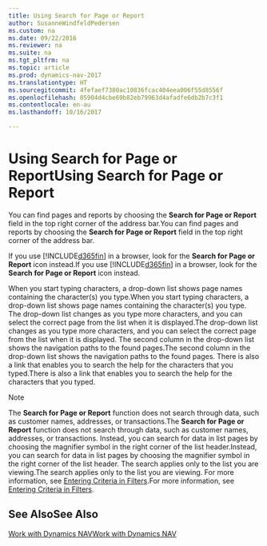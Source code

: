 ```yaml
---
title: Using Search for Page or Report
author: SusanneWindfeldPedersen
ms.custom: na
ms.date: 09/22/2016
ms.reviewer: na
ms.suite: na
ms.tgt_pltfrm: na
ms.topic: article
ms.prod: dynamics-nav-2017
ms.translationtype: HT
ms.sourcegitcommit: 4fefaef7380ac10836fcac404eea006f55d8556f
ms.openlocfilehash: 85904d4cbe69b82eb79963d4afadfe6db2b7c3f1
ms.contentlocale: en-au
ms.lasthandoff: 10/16/2017

---
```


# <a name="using-search-for-page-or-report"></a><span data-ttu-id="036fd-102">Using Search for Page or Report</span><span class="sxs-lookup"><span data-stu-id="036fd-102">Using Search for Page or Report</span></span>
<span data-ttu-id="036fd-103">You can find pages and reports by choosing the **Search for Page or Report** field in the top right corner of the address bar.</span><span class="sxs-lookup"><span data-stu-id="036fd-103">You can find pages and reports by choosing the **Search for Page or Report** field in the top right corner of the address bar.</span></span>

<span data-ttu-id="036fd-104">If you use [!INCLUDE[d365fin](includes/d365fin_md.md)] in a browser, look for the **Search for Page or Report** icon instead.</span><span class="sxs-lookup"><span data-stu-id="036fd-104">If you use [!INCLUDE[d365fin](includes/d365fin_md.md)] in a browser, look for the **Search for Page or Report** icon instead.</span></span>

<span data-ttu-id="036fd-105">When you start typing characters, a drop-down list shows page names containing the character(s) you type.</span><span class="sxs-lookup"><span data-stu-id="036fd-105">When you start typing characters, a drop-down list shows page names containing the character(s) you type.</span></span> <span data-ttu-id="036fd-106">The drop-down list changes as you type more characters, and you can select the correct page from the list when it is displayed.</span><span class="sxs-lookup"><span data-stu-id="036fd-106">The drop-down list changes as you type more characters, and you can select the correct page from the list when it is displayed.</span></span> <span data-ttu-id="036fd-107">The second column in the drop-down list shows the navigation paths to the found pages.</span><span class="sxs-lookup"><span data-stu-id="036fd-107">The second column in the drop-down list shows the navigation paths to the found pages.</span></span> <span data-ttu-id="036fd-108">There is also a link that enables you to search the help for the characters that you typed.</span><span class="sxs-lookup"><span data-stu-id="036fd-108">There is also a link that enables you to search the help for the characters that you typed.</span></span>

> [!NOTE]  
>   <span data-ttu-id="036fd-109">The **Search for Page or Report** function does not search through data, such as customer names, addresses, or transactions.</span><span class="sxs-lookup"><span data-stu-id="036fd-109">The **Search for Page or Report** function does not search through data, such as customer names, addresses, or transactions.</span></span> <span data-ttu-id="036fd-110">Instead, you can search for data in list pages by choosing the magnifier symbol in the right corner of the list header.</span><span class="sxs-lookup"><span data-stu-id="036fd-110">Instead, you can search for data in list pages by choosing the magnifier symbol in the right corner of the list header.</span></span> <span data-ttu-id="036fd-111">The search applies only to the list you are viewing.</span><span class="sxs-lookup"><span data-stu-id="036fd-111">The search applies only to the list you are viewing.</span></span> <span data-ttu-id="036fd-112">For more information, see [Entering Criteria in Filters](ui-enter-criteria-filters.md).</span><span class="sxs-lookup"><span data-stu-id="036fd-112">For more information, see [Entering Criteria in Filters](ui-enter-criteria-filters.md).</span></span>  

## <a name="see-also"></a><span data-ttu-id="036fd-113">See Also</span><span class="sxs-lookup"><span data-stu-id="036fd-113">See Also</span></span>
[<span data-ttu-id="036fd-114">Work with Dynamics NAV</span><span class="sxs-lookup"><span data-stu-id="036fd-114">Work with Dynamics NAV</span></span>](ui-work-product.md)


